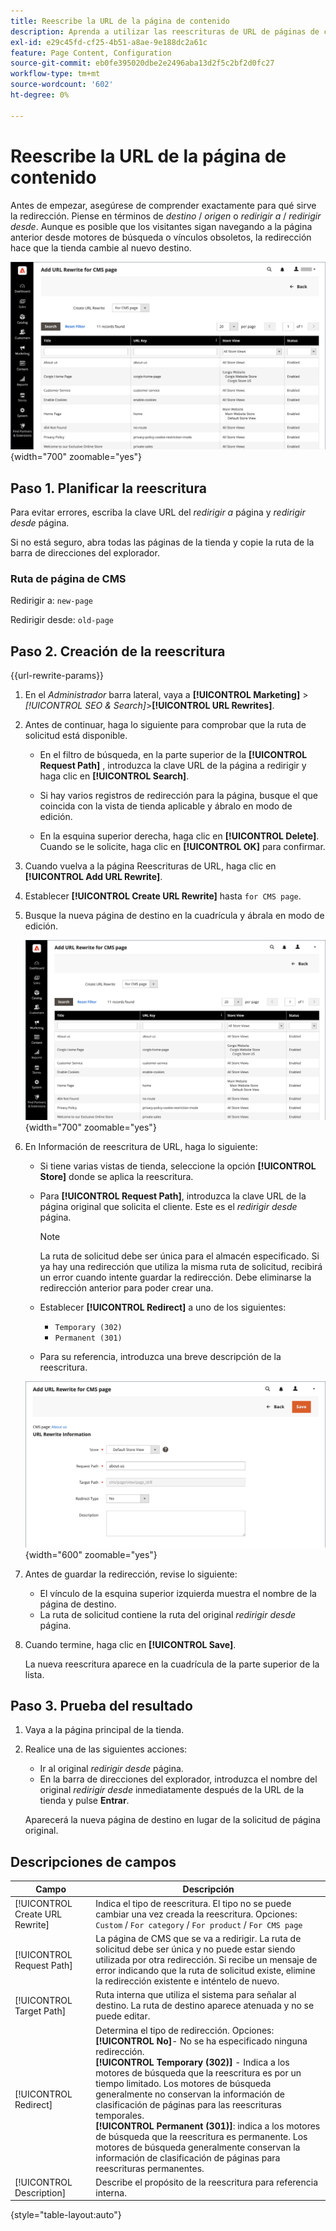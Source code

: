 ```yaml
---
title: Reescribe la URL de la página de contenido
description: Aprenda a utilizar las reescrituras de URL de páginas de contenido para redirigir vínculos a la URL de otra página de contenido de su tienda de Commerce.
exl-id: e29c45fd-cf25-4b51-a8ae-9e188dc2a61c
feature: Page Content, Configuration
source-git-commit: eb0fe395020dbe2e2496aba13d2f5c2bf2d0fc27
workflow-type: tm+mt
source-wordcount: '602'
ht-degree: 0%

---
```


# Reescribe la URL de la página de contenido

Antes de empezar, asegúrese de comprender exactamente para qué sirve la redirección. Piense en términos de _destino_ / _origen_ o _redirigir a_ / _redirigir desde_. Aunque es posible que los visitantes sigan navegando a la página anterior desde motores de búsqueda o vínculos obsoletos, la redirección hace que la tienda cambie al nuevo destino.

![Reescrituras de URL: página de CMS](./assets/url-rewrite-cms-page.png){width="700" zoomable="yes"}

## Paso 1. Planificar la reescritura

Para evitar errores, escriba la clave URL del _redirigir a_ página y _redirigir desde_ página.

Si no está seguro, abra todas las páginas de la tienda y copie la ruta de la barra de direcciones del explorador.

### Ruta de página de CMS

Redirigir a: `new-page`

Redirigir desde: `old-page`

## Paso 2. Creación de la reescritura

{{url-rewrite-params}}

1. En el _Administrador_ barra lateral, vaya a **[!UICONTROL Marketing]** > _[!UICONTROL SEO & Search]_>**[!UICONTROL URL Rewrites]**.

1. Antes de continuar, haga lo siguiente para comprobar que la ruta de solicitud está disponible.

   - En el filtro de búsqueda, en la parte superior de la **[!UICONTROL Request Path]** , introduzca la clave URL de la página a redirigir y haga clic en **[!UICONTROL Search]**.

   - Si hay varios registros de redirección para la página, busque el que coincida con la vista de tienda aplicable y ábralo en modo de edición.

   - En la esquina superior derecha, haga clic en **[!UICONTROL Delete]**. Cuando se le solicite, haga clic en **[!UICONTROL OK]** para confirmar.

1. Cuando vuelva a la página Reescrituras de URL, haga clic en **[!UICONTROL Add URL Rewrite]**.

1. Establecer **[!UICONTROL Create URL Rewrite]** hasta `for CMS page`.

1. Busque la nueva página de destino en la cuadrícula y ábrala en modo de edición.

   ![Añadir reescritura de URL: para la página de CMS](./assets/url-rewrite-cms-page-add.png){width="700" zoomable="yes"}

1. En Información de reescritura de URL, haga lo siguiente:

   - Si tiene varias vistas de tienda, seleccione la opción **[!UICONTROL Store]** donde se aplica la reescritura.

   - Para **[!UICONTROL Request Path]**, introduzca la clave URL de la página original que solicita el cliente. Este es el _redirigir desde_ página.

     >[!NOTE]
     >
     >La ruta de solicitud debe ser única para el almacén especificado. Si ya hay una redirección que utiliza la misma ruta de solicitud, recibirá un error cuando intente guardar la redirección. Debe eliminarse la redirección anterior para poder crear una.

   - Establecer **[!UICONTROL Redirect]** a uno de los siguientes:

      - `Temporary (302)`
      - `Permanent (301)`

   - Para su referencia, introduzca una breve descripción de la reescritura.

   ![Información de reescritura de URL](./assets/url-rewrite-cms-page-information.png){width="600" zoomable="yes"}

1. Antes de guardar la redirección, revise lo siguiente:

   - El vínculo de la esquina superior izquierda muestra el nombre de la página de destino.
   - La ruta de solicitud contiene la ruta del original _redirigir desde_ página.

1. Cuando termine, haga clic en **[!UICONTROL Save]**.

   La nueva reescritura aparece en la cuadrícula de la parte superior de la lista.

## Paso 3. Prueba del resultado

1. Vaya a la página principal de la tienda.

1. Realice una de las siguientes acciones:

   - Ir al original _redirigir desde_ página.
   - En la barra de direcciones del explorador, introduzca el nombre del original _redirigir desde_ inmediatamente después de la URL de la tienda y pulse **Entrar**.

   Aparecerá la nueva página de destino en lugar de la solicitud de página original.

## Descripciones de campos

| Campo | Descripción |
|--- |--- |
| [!UICONTROL Create URL Rewrite] | Indica el tipo de reescritura. El tipo no se puede cambiar una vez creada la reescritura. Opciones: `Custom` / `For category` / `For product` / `For CMS page` |
| [!UICONTROL Request Path] | La página de CMS que se va a redirigir. La ruta de solicitud debe ser única y no puede estar siendo utilizada por otra redirección. Si recibe un mensaje de error indicando que la ruta de solicitud existe, elimine la redirección existente e inténtelo de nuevo. |
| [!UICONTROL Target Path] | Ruta interna que utiliza el sistema para señalar al destino. La ruta de destino aparece atenuada y no se puede editar. |
| [!UICONTROL Redirect] | Determina el tipo de redirección. Opciones: <br/>**[!UICONTROL No]**- No se ha especificado ninguna redirección.<br/>**[!UICONTROL Temporary (302)]** - Indica a los motores de búsqueda que la reescritura es por un tiempo limitado. Los motores de búsqueda generalmente no conservan la información de clasificación de páginas para las reescrituras temporales. <br/>**[!UICONTROL Permanent (301)]**: indica a los motores de búsqueda que la reescritura es permanente. Los motores de búsqueda generalmente conservan la información de clasificación de páginas para reescrituras permanentes. |
| [!UICONTROL Description] | Describe el propósito de la reescritura para referencia interna. |

{style="table-layout:auto"}
